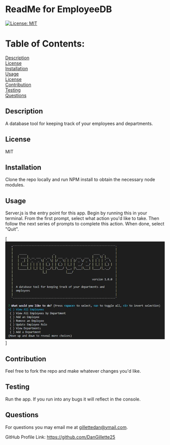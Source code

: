 # ReadMe for EmployeeDB 

  [![License: MIT](https://img.shields.io/badge/License-MIT-yellow.svg)](https://opensource.org/licenses/MIT)

  # Table of Contents: 

  [Description](#description)  
  [License](#license)  
  [Installation](#installation)  
  [Usage](#usage)  
  [License](#license)  
  [Contribution](#contribution)  
  [Testing](#testing)  
  [Questions](#questions)  
  


  ## Description
    
  A database tool for keeping track of your employees and departments.

  ## License
    
  MIT

  ## Installation
    
  Clone the repo locally and run NPM install to obtain the necessary node modules.

  ## Usage
    
  Server.js is the entry point for this app.  Begin by running this in your terminal. From the first prompt, select what action you'd like to take. Then follow the next series of prompts to complete this action.  When done, select "Quit".
  
  [![Screenshot](https://github.com/DanGillette25/employeedb/blob/master/screenshot1.JPG?raw=true)]

  ## Contribution 
    
  Feel free to fork the repo and make whatever changes you'd like.
    
  ## Testing
    
  Run the app.  If you run into any bugs it will reflect in the console.
    
  ## Questions

  For questions you may email me at gillettedan@ymail.com.

  GitHub Profile Link: https://github.com/DanGillette25
    
  
